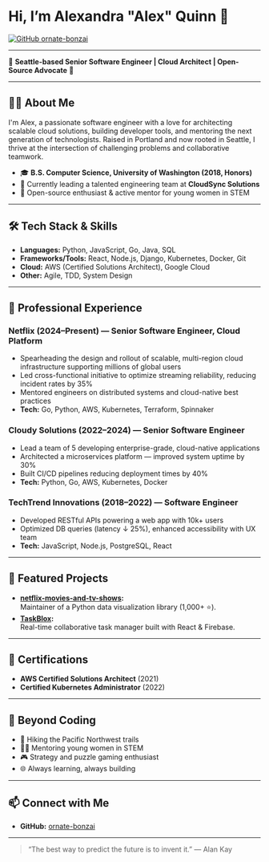 # Hi, I’m Alexandra "Alex" Quinn 👋

[![GitHub ornate-bonzai](https://img.shields.io/badge/GitHub-ornate--bonzai-181717?logo=github&style=flat-square)](https://github.com/ornate-bonzai)

---

🌲 **Seattle-based Senior Software Engineer | Cloud Architect | Open-Source Advocate** 🌲

---

## 👩‍💻 About Me

I'm Alex, a passionate software engineer with a love for architecting scalable cloud solutions, building developer tools, and mentoring the next generation of technologists. Raised in Portland and now rooted in Seattle, I thrive at the intersection of challenging problems and collaborative teamwork.

- 🎓 **B.S. Computer Science, University of Washington (2018, Honors)**
- 🚀 Currently leading a talented engineering team at **CloudSync Solutions**
- 🧩 Open-source enthusiast & active mentor for young women in STEM

---

## 🛠️ Tech Stack & Skills

- **Languages:** Python, JavaScript, Go, Java, SQL
- **Frameworks/Tools:** React, Node.js, Django, Kubernetes, Docker, Git
- **Cloud:** AWS (Certified Solutions Architect), Google Cloud
- **Other:** Agile, TDD, System Design

---

## 🏢 Professional Experience

### **Netflix** (2024–Present) — Senior Software Engineer, Cloud Platform
- Spearheading the design and rollout of scalable, multi-region cloud infrastructure supporting millions of global users
- Led cross-functional initiative to optimize streaming reliability, reducing incident rates by 35%
- Mentored engineers on distributed systems and cloud-native best practices
- **Tech:** Go, Python, AWS, Kubernetes, Terraform, Spinnaker


### **Cloudy Solutions** (2022–2024) — Senior Software Engineer
- Lead a team of 5 developing enterprise-grade, cloud-native applications
- Architected a microservices platform — improved system uptime by 30%
- Built CI/CD pipelines reducing deployment times by 40%
- **Tech:** Python, Go, AWS, Kubernetes, Docker

### **TechTrend Innovations** (2018–2022) — Software Engineer
- Developed RESTful APIs powering a web app with 10k+ users
- Optimized DB queries (latency ↓ 25%), enhanced accessibility with UX team
- **Tech:** JavaScript, Node.js, PostgreSQL, React

---

## 🌟 Featured Projects

- **[netflix-movies-and-tv-shows](https://github.com/ornate-bonzai/netflix-movies-and-tv-shows):**  
  Maintainer of a Python data visualization library (1,000+ ⭐️).
- **[TaskBlox](https://github.com/ornate-bonzai/TaskBlox):**  
  Real-time collaborative task manager built with React & Firebase.

---

## 🏅 Certifications

- **AWS Certified Solutions Architect** (2021)
- **Certified Kubernetes Administrator** (2022)

---

## 🌱 Beyond Coding

- 🥾 Hiking the Pacific Northwest trails
- 👩‍💼 Mentoring young women in STEM
- 🎮 Strategy and puzzle gaming enthusiast
- 🌐 Always learning, always building

---

## 📫 Connect with Me

- **GitHub:** [ornate-bonzai](https://github.com/ornate-bonzai)

---

> “The best way to predict the future is to invent it.” — Alan Kay
